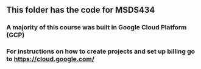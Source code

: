 ## This folder has the code for MSDS434
### A majority of this course was built in Google Cloud Platform (GCP)
### For instructions on how to create projects and set up billing go to https://cloud.google.com/
